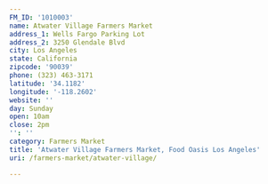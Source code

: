 ```yaml
---
FM_ID: '1010003'
name: Atwater Village Farmers Market
address_1: Wells Fargo Parking Lot
address_2: 3250 Glendale Blvd
city: Los Angeles
state: California
zipcode: '90039'
phone: (323) 463-3171
latitude: '34.1182'
longitude: '-118.2602'
website: ''
day: Sunday
open: 10am
close: 2pm
'': ''
category: Farmers Market
title: 'Atwater Village Farmers Market, Food Oasis Los Angeles'
uri: /farmers-market/atwater-village/

---
```

